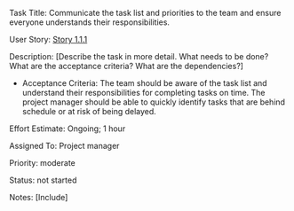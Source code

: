 Task Title: Communicate the task list and priorities to the team and ensure everyone understands their responsibilities.

User Story: [Story 1.1.1](../../stories/story_1.1.1.md)

Description: [Describe the task in more detail. What needs to be done? What are the acceptance criteria? What are the dependencies?]
* Acceptance Criteria: The team should be aware of the task list and understand their responsibilities for completing tasks on time. The project manager should be able to quickly identify tasks that are behind schedule or at risk of being delayed.

Effort Estimate: Ongoing; 1 hour

Assigned To: Project manager

Priority: moderate

Status: not started

Notes: [Include]